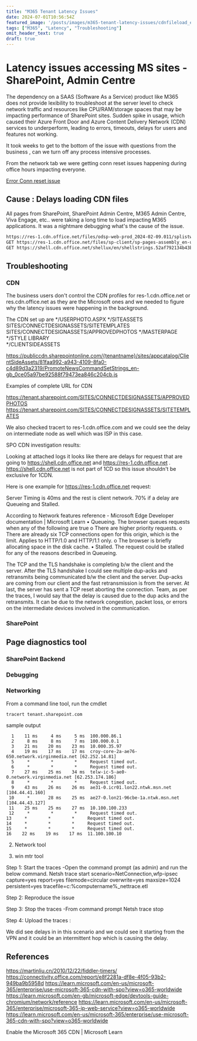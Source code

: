 ```yaml
---
title: "M365 Tenant Latency Issues"
date: 2024-07-01T10:56:54Z
featured_image: '/posts/images/m365-tenant-latency-issues/cdnfileload_errconnreset.png'
tags: ["M365", "Latency", "Troubleshooting"]
omit_header_text: true
draft: true
---
```


# Latency issues accessing MS sites - SharePoint, Admin Centre 

The dependency on a SAAS (Software As a Service) product like M365 does not provide lexibility to troubleshoot at the server level to check network traffic and resources like CPU/RAM/storage spaces that may be impacting performance of SharePoint sites. Sudden spike in usage, which caused their Azure Front Door and Azure Content Delivery Network (CDN) services to underperform, leading to errors, timeouts, delays for users and features not working.

It took weeks to get to the bottom of the issue with questions from the business , can we turn off any process intensive processes.

From the network tab we were getting conn reset issues happening during office hours impacting everyone. 

[Error Conn reset issue](../images/m365-tenant-latency-issues/cdnfileload_errconnreset.png)

## Cause : Delays loading CDN files

All pages from SharePoint, SharePoint Admin Centre, M365 Admin Centre, Viva Engage, etc.. were taking a long time to load impacting M365 applications. It was a nightmare debugging what's the cause of the issue.


```markdown
https://res-1.cdn.office.net/files/odsp-web-prod_2024-02-09.011/splistwebpack/1302.js
GET https://res-1.cdn.office.net/files/sp-client/sp-pages-assembly_en-us_dabadef8fce89e16a072e1ef7c166a4d.js?1709042329628 net::ERR_CONNECTION_RESET 200 (OK)
GET https://shell.cdn.office.net/shellux/en/shellstrings.52af792134b43bb66ac6fb020ec0b324.json net::ERR_HTTP2_PING_FAILED 200 (OK)
```

## Troubleshooting

### CDN

The business users don't control the CDN profiles for res-1.cdn.office.net or res.cdn.office.net as they are the Microsoft ones and we needed to figure why the latency issues were happening in the background. 

The CDN set up are
*/USERPHOTO.ASPX
*/SITEASSETS
SITES/CONNECTDESIGNASSETS/SITETEMPLATES 
SITES/CONNECTDESIGNASSETS/APPROVEDPHOTOS
*/MASTERPAGE
*/STYLE LIBRARY       
*/CLIENTSIDEASSETS  


https://publiccdn.sharepointonline.com/{tenantname}/sites/appcatalog/ClientSideAssets/81faa992-a943-4109-8fa0-c4d89d3a2319/PromoteNewsCommandSetStrings_en-gb_0ce05a97be92588f79473ea846c204cb.js

Examples of complete URL for CDN

https://tenant.sharepoint.com/SITES/CONNECTDESIGNASSETS/APPROVEDPHOTOS
https://tenant.sharepoint.com/SITES/CONNECTDESIGNASSETS/SITETEMPLATES



We also checked tracert to res-1.cdn.office.com and we could see the delay on intermediate node as well which was ISP in this case.

SPO CDN investigation results:

Looking at attached logs it looks like there are delays for request that are going to https://shell.cdn.office.net and https://res-1.cdn.office.net . https://shell.cdn.office.net is not part of 1CD so this issue shouldn't be exclusive for 1CDN. 

Here is one example for  https://res-1.cdn.office.net  request:

 

Server Timing is 40ms and the rest is client network. 70% if a delay are Queueing and Stalled. 

According to Network features reference - Microsoft Edge Developer documentation | Microsoft Learn
•	Queueing. The browser queues requests when any of the following are true
o	There are higher priority requests.
o	There are already six TCP connections open for this origin, which is the limit. Applies to HTTP/1.0 and HTTP/1.1 only.
o	The browser is briefly allocating space in the disk cache.
•	Stalled. The request could be stalled for any of the reasons described in Queueing.

The TCP and the TLS handshake is completing b/w the client and the server. 
After the TLS handshake I could see multiple dup-acks and retransmits being communicated b/w the client and the server. 
Dup-acks are coming from our client and the fast retransmission is from the server. 
At last, the server has sent a TCP reset aborting the connection. 
Team, as per the traces, I would say that the delay is caused due to the dup acks and the retransmits. It can be due to the 
network congestion, packet loss, or errors on the intermediate devices involved in the communication. 


### SharePoint

## Page diagnostics tool


### SharePoint Backend

### Debugging 


### Networking

From a command line tool, run the cmdlet

```md
tracert tenant.sharepoint.com
```

sample output
```
  1    11 ms     4 ms     5 ms  100.000.86.1 
  2     8 ms     8 ms     7 ms  100.000.0.1 
  3    21 ms    20 ms    23 ms  10.000.35.97 
  4    19 ms    17 ms    17 ms  croy-core-2a-ae76-650.network.virginmedia.net [62.252.14.81] 
  5     *        *        *     Request timed out.
  6     *        *        *     Request timed out.
  7    27 ms    25 ms    34 ms  telw-ic-5-ae0-0.network.virginmedia.net [62.253.174.186] 
  8     *        *        *     Request timed out.
  9    43 ms    26 ms    26 ms  ae31-0.icr01.lon22.ntwk.msn.net [104.44.41.160] 
 10     *       28 ms    25 ms  ae27-0.lon21-96cbe-1a.ntwk.msn.net [104.44.43.127] 
 11    25 ms    25 ms    27 ms  10.100.100.233 
 12     *        *        *     Request timed out.
13     *        *        *     Request timed out.
14     *        *        *     Request timed out.
15     *        *        *     Request timed out.
16    22 ms    19 ms    17 ms  11.100.100.10 

```

2. Network tool

3. win mtr  tool


Step 1: Start the traces -Open the command prompt (as admin) and run the below command.
Netsh trace start scenario=NetConnection,wfp-ipsec capture=yes report=yes filemode=circular overwrite=yes maxsize=1024 persistent=yes tracefile=c:\%computername%_nettrace.etl
 
Step 2: Reproduce the issue
 
Step 3: Stop the traces -From command prompt
Netsh trace stop
 
Step 4:  Upload the traces :

We did see delays in in this scenario and we could see it starting from the VPN and it could be an intermittent hop which is causing the delay.




## References
https://martinliu.cn/2010/12/22/fiddler-timers/
https://connectivity.office.com/report/e8f2281a-df8e-4f05-93b2-949ba9b5958d
https://learn.microsoft.com/en-us/microsoft-365/enterprise/use-microsoft-365-cdn-with-spo?view=o365-worldwide
https://learn.microsoft.com/en-gb/microsoft-edge/devtools-guide-chromium/network/reference
https://learn.microsoft.com/en-us/microsoft-365/enterprise/microsoft-365-ip-web-service?view=o365-worldwide
https://learn.microsoft.com/en-us/microsoft-365/enterprise/use-microsoft-365-cdn-with-spo?view=o365-worldwide

Enable the Microsoft 365 CDN | Microsoft Learn
